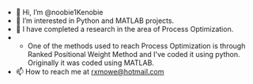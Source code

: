 - 👋 Hi, I’m @noobie1Kenobie
- 👀 I’m interested in Python and MATLAB projects.
- 🌱 I have completed a research in the area of Process Optimization.
-    - One of the methods used to reach Process Optimization is through Ranked Positional Weight Method and I've coded it using python. Originally it was coded using MATLAB. 
- 📫 How to reach me at rxmowe@hotmail.com

<!---
noobie1Kenobie/noobie1Kenobie is a ✨ special ✨ repository because its `README.md` (this file) appears on your GitHub profile.
You can click the Preview link to take a look at your changes.
--->
